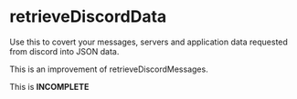 # retrieveDiscordData
Use this to covert your messages, servers and application data requested from discord into JSON data.

This is an improvement of retrieveDiscordMessages.

This is **INCOMPLETE**
